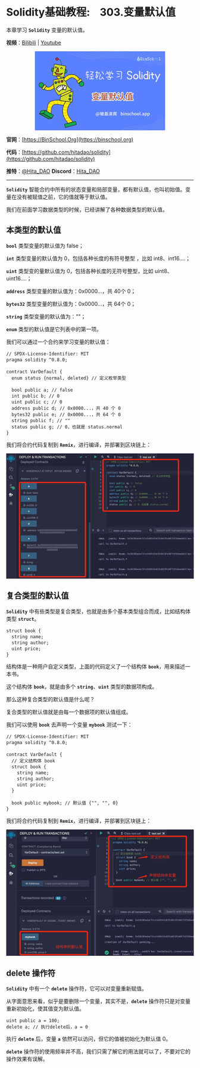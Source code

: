 # Solidity基础教程:&nbsp;&nbsp;&nbsp;&nbsp;303.变量默认值

本章学习 **`Solidity`** 变量的默认值。

**视频**：[Bilibili](https://www.bilibili.com/video/BV1vP411W7nR)  |  [Youtube](https://youtu.be/kp_K1-GcWMM)

<p align="center"><img src="./img/solidity-basic-v14.png" align="middle" /></p>

**官网**：[https://BinSchool.Org](https://binschool.org)

**代码**：[https://github.com/hitadao/solidity](https://github.com/hitadao/solidity)

**推特**：[@Hita_DAO](https://x.com/hita_dao)    **Discord**：[Hita_DAO](https://discord.gg/dzWY3QYGrx)

-----
**`Solidity`** 智能合约中所有的状态变量和局部变量，都有默认值，也叫初始值。变量在没有被赋值之前，它的值就等于默认值。

我们在前面学习数据类型的时候，已经讲解了各种数据类型的默认值。

## 本类型的默认值

**`bool`** 类型变量的默认值为 false；

**`int`** 类型变量的默认值为 0，包括各种长度的有符号整型 ，比如 int8、int16....；

**`uint`** 类型变的量默认值为 0，包括各种长度的无符号整型，比如 uint8、uint16....；

**`address`** 类型变量的默认值为：0x0000...，共 40个 0；

**`bytes32`** 类型变量的默认值为：0x0000...，共 64个 0；

**`string`** 类型变量的默认值为：""；

**`enum`** 类型的默认值是它列表中的第一项。

我们可以通过一个合约来学习变量的默认值：

```solidity
// SPDX-License-Identifier: MIT
pragma solidity ^0.8.0;

contract VarDefault { 
  enum status {normal, deleted} // 定义枚举类型 

  bool public a; // false 
  int public b; // 0
  uint public c; // 0
  address public d; // 0x0000...，共 40 个 0 
  bytes32 public e; // 0x0000...，共 64 个 0
  string public f; // ""
  status public g; // 0，也就是 status.normal
}
```

我们将合约代码复制到 **`Remix`**，进行编译，并部署到区块链上：

<p align="center"><img src="./img/default-variable.png" align="middle" width="800px"/></p>

## 复合类型的默认值

**`Solidity`** 中有些类型是复合类型，也就是由多个基本类型组合而成，比如结构体类型 **`struct`**。

```solidity
struct book {
  string name;
  string author;
  uint price;
}
```

结构体是一种用户自定义类型，上面的代码定义了一个结构体 **`book`**，用来描述一本书。

这个结构体 **`book`**，就是由多个 **`string`**、**`uint`** 类型的数据项构成。

那么这种复合类型的默认值是什么呢？

复合类型的默认值就是由每一个数据项的默认值组成。

我们可以使用 **`book`** 去声明一个变量 **`mybook`** 测试一下：

```solidity
// SPDX-License-Identifier: MIT
pragma solidity ^0.8.0;

contract VarDefault { 
  // 定义结构体 book
  struct book {
    string name;
    string author;
    uint price;
  }

  book public mybook; // 默认值 {"", "", 0}
}
```

我们将合约代码复制到 **`Remix`**，进行编译，并部署到区块链上：

<p align="center"><img src="./img/default-struct.png" align="middle" width="800px"/></p>

## delete 操作符
**`Solidity`** 中有一个 **`delete`** 操作符，它可以对变量重新赋值。

从字面意思来看，似乎是要删除一个变量，其实不是，**`delete`** 操作符只是对变量重新初始化，使其值变为默认值。

```solidity
uint public a = 100;
delete a; // 执行delete后，a = 0
```

执行 **`delete`** 后，变量 **`a`** 依然可以访问，但它的值被初始化为默认值 0。

**`delete`** 操作符的使用频率并不高，我们只需了解它的用法就可以了，不要对它的操作效果有误解。